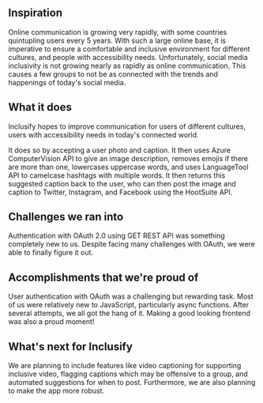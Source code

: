 ## Inspiration
Online communication is growing very rapidly, with some countries quintupling users every 5 years. With such a large online base, it is imperative to ensure a comfortable and inclusive environment for different cultures, and people with accessibility needs.
Unfortunately, social media inclusivity is not growing nearly as rapidly as online communication. This causes a few groups to not be as connected  with the trends and happenings of today's social media.

## What it does
 Inclusify hopes to improve communication for users of different cultures, users with accessibility needs in today's connected world. 

It does so by accepting a user photo and caption. It then uses Azure ComputerVision API to give an image description, removes emojis if there are more than one, lowercases uppercase words, and uses LanguageTool API to camelcase hashtags with multiple words. It then returns this suggested caption back to the user, who can then post the image and caption to Twitter, Instagram, and Facebook using the HootSuite API.

## Challenges we ran into
Authentication with OAuth 2.0 using GET REST API  was something completely new to us. Despite facing many challenges with OAuth, we were able to finally figure it out. 

## Accomplishments that we're proud of
User authentication with OAuth was a challenging but rewarding task. Most of us were relatively new to JavaScript, particularly async functions. After several attempts, we all got the hang of it. Making a good looking frontend was also a proud moment!

## What's next for Inclusify
We are planning to include features like video captioning for supporting inclusive video, flagging captions which may be offensive to a group, and automated suggestions for when to post. Furthermore, we are also planning to make the app more robust.
